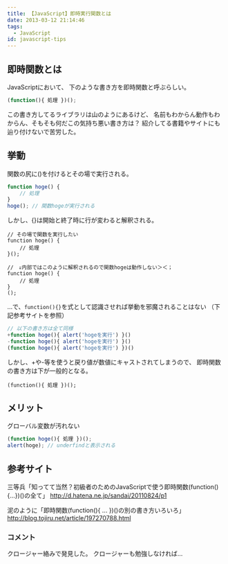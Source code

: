 ```yaml
---
title: 【JavaScript】即時実行関数とは
date: 2013-03-12 21:14:46
tags:
  - JavaScript
id: javascript-tips
---
```


## 即時関数とは

JavaScriptにおいて、
下のような書き方を即時関数と呼ぶらしい。

```JavaScript
(function(){ 処理 })();
```

この書き方してるライブラリは山のようにあるけど、
名前もわからん動作もわからん、そもそも何だこの気持ち悪い書き方は？
紹介してる書籍やサイトにも辿り付けないで苦労した。

<!-- more -->

## 挙動
関数の尻に()を付けるとその場で実行される。

```JavaScript
function hoge() {
    // 処理
}
hoge(); // 関数hogeが実行される
```

しかし、{}は開始と終了時に行が変わると解釈される。

```
// その場で関数を実行したい
function hoge() {
    // 処理
}();

//　↓内部ではこのように解釈されるので関数hogeは動作しない＞＜；
function hoge() {
    // 処理
}
();
```

…で、`function(){}`を式として認識させれば挙動を邪魔されることはない
（下記参考サイトを参照）

```JavaScript
// 以下の書き方は全て同様
+function hoge(){ alert('hogeを実行') }()
-function hoge(){ alert('hogeを実行') }()
(function hoge(){ alert('hogeを実行') })()
```

しかし、+や-等を使うと戻り値が数値にキャストされてしまうので、
即時関数の書き方は下が一般的となる。

```
(function(){ 処理 })();
```

## メリット

グローバル変数が汚れない

```JavaScript
(function hoge(){ 処理 })();
alert(hoge); // underfindと表示される
```

## 参考サイト
三等兵「知ってて当然？初級者のためのJavaScriptで使う即時関数(function(){...})()の全て」
<http://d.hatena.ne.jp/sandai/20110824/p1>

泥のように「即時関数(function(){ ... })()の別の書き方いろいろ」
<http://blog.tojiru.net/article/197270788.html>

### コメント
クロージャー絡みで発見した。
クロージャーも勉強しなければ…

